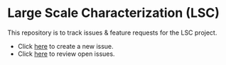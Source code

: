 # Large Scale Characterization (LSC)

This repository is to track issues & feature requests for the LSC project.

- Click [here](https://github.com/anthonysena/lsc/issues/new/choose) to create a new issue.
- Click [here](https://github.com/anthonysena/lsc/issues) to review open issues.
